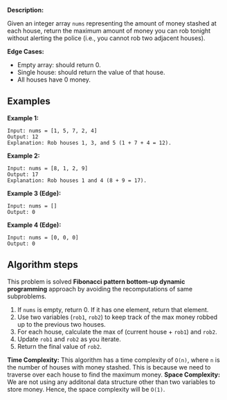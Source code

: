 **Description:**

Given an integer array `nums` representing the amount of money stashed at each house, return the maximum amount of money you can rob tonight without alerting the police (i.e., you cannot rob two adjacent houses).

**Edge Cases:**
- Empty array: should return 0.
- Single house: should return the value of that house.
- All houses have 0 money.

## Examples

**Example 1:**
```
Input: nums = [1, 5, 7, 2, 4]
Output: 12
Explanation: Rob houses 1, 3, and 5 (1 + 7 + 4 = 12).
```

**Example 2:**
```
Input: nums = [8, 1, 2, 9]
Output: 17
Explanation: Rob houses 1 and 4 (8 + 9 = 17).
```

**Example 3 (Edge):**
```
Input: nums = []
Output: 0
```

**Example 4 (Edge):**
```
Input: nums = [0, 0, 0]
Output: 0
```

## Algorithm steps
This problem is solved **Fibonacci pattern bottom-up dynamic programming** approach by avoiding the recomputations of same subproblems.

1. If `nums` is empty, return 0. If it has one element, return that element.
2. Use two variables (`rob1`, `rob2`) to keep track of the max money robbed up to the previous two houses.
3. For each house, calculate the max of (current house + `rob1`) and `rob2`.
4. Update `rob1` and `rob2` as you iterate.
5. Return the final value of `rob2`.

**Time Complexity:** This algorithm has a time complexity of `O(n)`, where `n` is the number of houses with money stashed. This is because we need to traverse over each house to find the maximum money.
**Space Complexity:** We are not using any additonal data structure other than two variables to store money. Hence, the space complexity will be `O(1)`.
